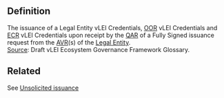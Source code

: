 ## Definition
The issuance of a Legal Entity vLEI Credentials, [OOR](OOR.md) vLEI Credentials and [ECR](ECR) vLEI Credentials upon receipt by the [QAR](QAR) of a Fully Signed issuance request from the [AVR](AVR.md)(s) of the [Legal Entity](legal-entity).\
[Source](https://www.gleif.org/vlei/introducing-the-vlei-ecosystem-governance-framework/2022-02-07_verifiable-lei-vlei-ecosystem-governance-framework-glossary-draft-publication_v0.9-draft.pdf): Draft vLEI Ecosystem Governance Framework Glossary.

## Related
See [Unsolicited issuance](unsolicited-issuance.md)